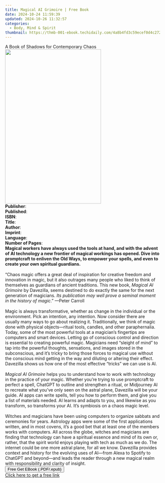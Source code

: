 ```yaml
---
title: Magical AI Grimoire | Free Book
date: 2024-10-24 11:59:39
updated: 2024-10-26 11:32:57
categories:
  - Body, Mind & Spirit
thumbnail: https://thmb-001-ebook.techidaily.com/4a8b4fd3c59ecef0d4c272959f51ad8bb13a1ef92a8cb92ca9311fae97962a49.jpg
---
```

<main id="book-container">
  <div class="flex flex-col">
    <div class="book-brief flex-1 py-6 px-4 sm:p-6 md:py-10 md:px-8">
      <!-- brief-->
      <div class="book-brief-main">
        A Book of Shadows for Contemporary Chaos
      </div>
    </div>
    <div
      class="book-meta-info flex-1 grid gap-4 col-start-1 col-end-3 row-start-1 sm:mb-6 sm:grid-cols-4 lg:gap-6 lg:col-start-2 lg:row-end-6 lg:row-span-6 lg:mb-0"
    >
      <div
        class="book-meta-info-left place-content-center mt-4 p-4 text-sm leading-6 col-start-2 col-span-2 dark:text-slate-400"
      >
        <img
          class="w-full h-500 object-cover rounded-lg sm:h-255 sm:col-span-2 lg:col-span-full"
          src="https://img-001-ebook.techidaily.com/479afc39f6dfaa4981e2f12a8a00f6d6455dff567ccaa932a8c444da4ca59628.jpg"
          alt=""
          width="312"
          height="500"
        />
      </div>
      <div
        class="book-meta-info-right mt-2 col-start-1 row-start-2 col-span-3 self-center"
      >
        <!-- meta data  -->
        <div class="flex flex-col px-4 md:px-8">
          <div class="flex-1">
            <strong>Publisher</strong>:<span class="px-2"></span>
          </div>
          <div class="flex-1">
            <strong>Published</strong>:<span class="px-2"></span>
          </div>
          <div class="flex-1">
            <strong>ISBN</strong>:<span class="px-2"></span>
          </div>
          <div class="flex-1">
            <strong>Title</strong>:<span class="px-2"></span>
          </div>
          <div class="flex-1">
            <strong>Author</strong>:<span class="px-2"></span>
          </div>
          <div class="flex-1">
            <strong>Imprint</strong>:<span class="px-2"></span>
          </div>
          <div class="flex-1">
            <strong>Language</strong>:<span class="px-2"></span>
          </div>
          <div class="flex-1">
            <strong>Number of Pages</strong>:<span class="px-2"></span>
          </div>
        </div>
      </div>
    </div>
    <div class="book-description flex-1 py-6 px-4 sm:p-6 md:py-10 md:px-8">
      <div class="book-description-main">
        <div accordion-content="" id="description">
          <b
            >Magical workers have always used the tools at hand, and with the
            advent of AI technology a new frontier of magical workings has
            opened. Dive into promptcraft to enliven the Old Ways, to empower
            your spells, and even to create your own spiritual guardians.</b
          ><br />
          &nbsp;<br />
          “Chaos magic offers a great deal of inspiration for creative freedom
          and innovation in magic, but it also outrages many people who liked to
          think of themselves as guardians of ancient traditions. This new book,
          <i>Magical AI Grimoire</i> by Davezilla, seems destined to do exactly
          the same for the next generation of magicians.
          <i
            >Its publication may well prove a seminal moment in the history of
            magic</i
          >.” —Peter Carroll<br />
          &nbsp;<br />
          Magic is always transformative, whether as change in the individual or
          the environment. Pick an intention, any intention. Now consider there
          are usually many ways to go about realizing it. Traditionally, we
          think of magic done with physical objects—ritual tools, candles, and
          other paraphernalia. Today, some of the most powerful tools at a
          magician’s fingertips are computers and smart devices. Letting go of
          conscious control and direction is essential to creating powerful
          magic. Magicians need “sleight of mind” to tap into the powerful
          thoughts, sensations, and images stored in the subconscious, and it’s
          tricky to bring those forces to magical use without the conscious mind
          getting in the way and diluting or altering their effect. Davezilla
          shows us how one of the most effective “tricks” we can use is AI.<br />
          &nbsp;<br /><i>Magical AI Grimoire</i> helps you to understand how to
          work with technology in the practice of your magic. Whether you’re
          trying to use promptcraft to perfect a spell, ChatGPT to outline and
          strengthen a ritual, or Midjourney AI to recreate what you’ve only
          seen on the astral plane, Davezilla will be your guide. AI apps can
          write spells, tell you how to perform them, and give you a list of
          materials needed. AI learns and adapts to you, and likewise as you
          transform, so transforms your AI. It’s symbiosis on a chaos magic
          level.<br />
          &nbsp;<br />
          Witches and magicians have been using computers to organize sabbats
          and ceremonies for years. Astrology apps were some of the first
          applications written, and in most covens, it’s a good bet that at
          least one of the members works with computers. All across the globe,
          witches and magicians are finding that technology can have a spiritual
          essence and mind of its own or, rather, that the spirit world enjoys
          playing with tech as much as we do. The internet could be one more
          astral plane, for all we know. Davezilla provides context and
          history&nbsp;for the evolving uses of AI—from Alexa to Spotify to
          ChatGPT and beyond—and leads the reader through a new magical realm
          with responsibility and clarity of insight.<br />
        </div>
        <div class="accordion-fader"></div>
      </div>
    </div>
    <div class="book-excerpts flex-1 py-6 px-4 sm:p-6 md:py-10 md:px-8"></div>
    <div
      class="book-about-author flex-1 py-6 px-4 sm:p-6 md:py-10 md:px-8"
    ></div>
    <div class="book-free-get flex-1 py-6 px-4 sm:p-6 md:py-10 md:px-8">
      <button
        id="btn-free-get"
        class="bg-blue-500 hover:bg-blue-700 text-white font-bold py-2 px-4 rounded"
      >
        Free Get EBook (.PDF/.epub)
      </button>
      <div id="countdown-display" class="px-2 text-lg mt-2"></div>
      <a
        id="free-link"
        class="hidden bg-blue-500 hover:bg-blue-700 text-white font-bold py-2 px-4 rounded"
        href="https://www.ebooks.com/en-us/book/211439113/magical-ai-grimoire/davezilla/"
        target="_blank"
        >Click here to get a free link</a
      >
    </div>
    <script>
      let countdownTime = 0;
      let countdownInterval = null;
      document
        .getElementById('btn-free-get')
        .addEventListener('click', startCountdown);
      function startCountdown() {
        countdownTime = new Date().getTime() + 60000 * 3;
        countdownInterval = setInterval(updateCountdown, 1000);
        document.getElementById('btn-free-get').disabled = true;
        document
          .getElementById('btn-free-get')
          .classList.add('bg-gray-500', 'cursor-not-allowed');
      }
      function updateCountdown() {
        let currentTime = new Date().getTime();
        let timeLeft = countdownTime - currentTime;
        let secondsLeft = Math.floor(timeLeft / 1000);
        document.getElementById('countdown-display').innerHTML =
          `Remaining time: ${secondsLeft} seconds.`;
        if (secondsLeft <= 0) {
          clearInterval(countdownInterval);
          document.getElementById('btn-free-get').classList.add('hidden');
          document.getElementById('free-link').classList.remove('hidden');
          document.getElementById('countdown-display').innerHTML = '';
        }
      }
    </script>
  </div>
</main>

